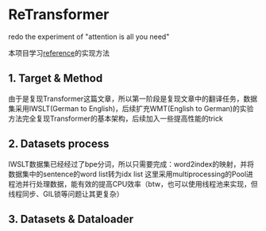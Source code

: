 # ReTransformer

redo the experiment of "attention is all you need"

本项目学习[reference](https://zhuanlan.zhihu.com/p/438123116)的实现方法

## 1. Target & Method

由于是复现Transformer这篇文章，所以第一阶段是复现文章中的翻译任务，数据集采用IWSLT(German to English)，后续扩充WMT(English to German)的实验
方法完全复现Transformer的基本架构，后续加入一些提高性能的trick

## 2. Datasets process

IWSLT数据集已经经过了bpe分词，所以只需要完成：word2index的映射，并将数据集中的sentence的word list转为idx list
这里采用multiprocessing的Pool进程池并行处理数据，能有效的提高CPU效率（btw，也可以使用线程池来实现，但线程同步、GIL锁等问题让其更复杂）

## 3. Datasets & Dataloader

